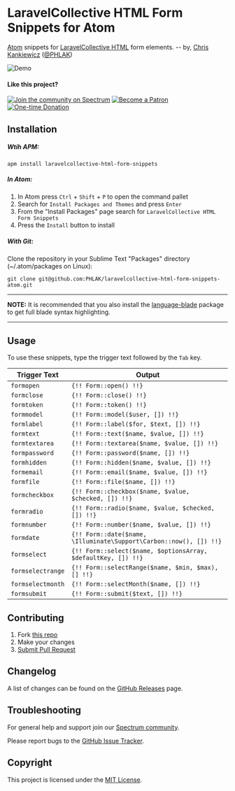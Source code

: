 LaravelCollective HTML Form Snippets for Atom
=============================================

[Atom](https://atom.io/) snippets for [LaravelCollective HTML](https://github.com/LaravelCollective/html)
form elements. -- by, [Chris Kankiewicz](https://www.ChrisKankiewicz.com) ([@PHLAK](https://twitter.com/PHLAK))

![Demo](demo.gif)

#### Like this project?

[![Join the community on Spectrum](https://img.shields.io/badge/Join_the_community-PHLAKNET-7a15fe.svg)](https://spectrum.chat/phlaknet)
[![Become a Patron](https://img.shields.io/badge/Become_a-Patron-f96854.svg)](https://patreon.com/PHLAK)
[![One-time Donation](https://img.shields.io/badge/Make_a-Donation-006bb6.svg)](https://paypal.me/ChrisKankiewicz)

Installation
------------

##### Wtih APM:

    apm install laravelcollective-html-form-snippets

##### In Atom:

  1. In Atom press `Ctrl` + `Shift` + `P` to open the command pallet
  2. Search for `Install Packages and Themes` and press `Enter`
  3. From the "Install Packages" page search for `LaravelCollective HTML Form Snippets`
  4. Press the `Install` button to install

##### With Git:

Clone the repository in your Sublime Text "Packages" directory
(~/.atom/packages on Linux):

    git clone git@github.com:PHLAK/laravelcollective-html-form-snippets-atom.git

---

**NOTE:** It is recommended that you also install the [language-blade](https://atom.io/packages/language-blade)
package to get full blade syntax highlighting.

---

Usage
-----

To use these snippets, type the trigger text followed by the `Tab` key.

| Trigger Text      | Output                                                                   |
| ----------------- | ------------------------------------------------------------------------ |
| `formopen`        | `{!! Form::open() !!}`                                                   |
| `formclose`       | `{!! Form::close() !!}`                                                  |
| `formtoken`       | `{!! Form::token() !!}`                                                  |
| `formmodel`       | `{!! Form::model($user, []) !!}`                                         |
| `formlabel`       | `{!! Form::label($for, $text, []) !!}`                                   |
| `formtext`        | `{!! Form::text($name, $value, []) !!}`                                  |
| `formtextarea`    | `{!! Form::textarea($name, $value, []) !!}`                              |
| `formpassword`    | `{!! Form::password($name, []) !!}`                                      |
| `formhidden`      | `{!! Form::hidden($name, $value, []) !!}`                                |
| `formemail`       | `{!! Form::email($name, $value, []) !!}`                                 |
| `formfile`        | `{!! Form::file($name, []) !!}`                                          |
| `formcheckbox`    | `{!! Form::checkbox($name, $value, $checked, []) !!}`                    |
| `formradio`       | `{!! Form::radio($name, $value, $checked, []) !!}`                       |
| `formnumber`      | `{!! Form::number($name, $value, []) !!}`                                |
| `formdate`        | `{!! Form::date($name, \Illuminate\Support\Carbon::now(), []) !!}`       |
| `formselect`      | `{!! Form::select($name, $optionsArray, $defaultKey, []) !!}`            |
| `formselectrange` | `{!! Form::selectRange($name, $min, $max), [] !!}`                       |
| `formselectmonth` | `{!! Form::selectMonth($name, []) !!}`                                   |
| `formsubmit`      | `{!! Form::submit($text, []) !!}`                                        |

Contributing
------------

  1. Fork [this repo](https://github.com/PHLAK/laravelcollective-html-form-snippets-atom)
  2. Make your changes
  3. [Submit Pull Request](https://github.com/PHLAK/laravelcollective-html-form-snippets-atom/pull/new)

Changelog
---------

A list of changes can be found on the [GitHub Releases](https://github.com/PHLAK/laravelcollective-html-form-snippets-atom/releases) page.

Troubleshooting
---------------

For general help and support join our [Spectrum community](https://spectrum.chat/phlaknet).

Please report bugs to the [GitHub Issue Tracker](https://github.com/PHLAK/laravelcollective-html-form-snippets-atom/issues).

Copyright
---------

This project is licensed under the [MIT License](https://github.com/PHLAK/laravelcollective-html-form-snippets-atom/blob/master/LICENSE).
